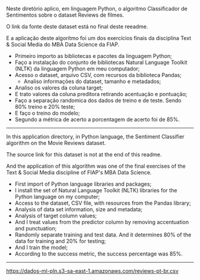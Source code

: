 Neste diretório aplico, em linguagem Python, o algoritmo Classificador de Sentimentos sobre o dataset Reviews de filmes.

O link da fonte deste dataset está no final deste reeadme.

E a aplicação deste algoritmo foi um dos exercícios finais da disciplina Text & Social Media do MBA Data Science da FIAP.

  - Primeiro importo as bibliotecas e pacotes da linguagem Python;
  - Faço a instalação do conjunto de bibliotecas Natural Language Toolkit (NLTK) da linguagem Python em meu computador;
  - Acesso o dataset, arquivo CSV, com recursos da biblioteca Pandas;
      - Analiso informações do dataset, tamanho e metadados;
  - Analiso os valores da coluna target;
  - E trato valores da coluna preditora retirando acentuação e pontuação;
  - Faço a separação randomica dos dados de treino e de teste. Sendo 80% treino e 20% teste;
  - E faço o treino do modelo;
  - Segundo a métrica de acerto a porcentagem de acerto foi de 85%.


----------------------------------------------------------------------------------------------------------------


In this application directory, in Python language, the Sentiment Classifier algorithm on the Movie Reviews dataset.

The source link for this dataset is not at the end of this readme.

And the application of this algorithm was one of the final exercises of the Text & Social Media discipline of FIAP's MBA Data Science.

 - First import of Python language libraries and packages;
 - I install the set of Natural Language Toolkit (NLTK) libraries for the Python language on my computer;
 - Access to the dataset, CSV file, with resources from the Pandas library;
 - Analysis of data set information, size and metadata;
 - Analysis of target column values;
 - And I treat values ​​from the predictor column by removing accentuation and punctuation;
 - Randomly separate training and test data. And it determines 80% of the data for training and 20% for testing;
 - And I train the model;
 - According to the success metric, the success percentage was 85%.


----------------------------------------------------------------------------------------------------------------

https://dados-ml-pln.s3-sa-east-1.amazonaws.com/reviews-pt-br.csv
